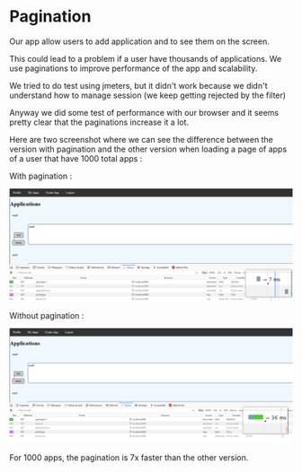# Pagination

Our app allow users to add application and to see them on the screen.

This could lead to a problem if a user have thousands of applications. We use paginations to improve performance of the app and scalability.

We tried to do test using jmeters, but it didn't work because we didn't understand how to manage session (we keep getting rejected by the filter)

Anyway we did some test of performance with our browser and it seems pretty clear that the paginations increase it a lot.

Here are two screenshot where we can see the difference between the version with pagination and the other version when loading a page of apps of a user that have 1000 total apps : 

With pagination : 

![Alt text](img/jmeter/paginationSql.png)

Without pagination : 

![Alt text](img/jmeter/noPagination.png)

For 1000 apps, the pagination is 7x faster than the other version.